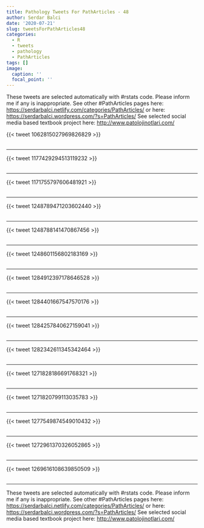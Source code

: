 ```yaml
---
title: Pathology Tweets For PathArticles - 48
author: Serdar Balci
date: '2020-07-21'
slug: tweetsForPathArticles48
categories:
  - R
  - tweets
  - pathology
  - PathArticles
tags: []
image:
  caption: ''
  focal_point: ''
---
```



These tweets are selected automatically with #rstats code. Please inform me if any is inappropriate.
See other #PathArticles pages here: https://serdarbalci.netlify.com/categories/PathArticles/  or here: https://serdarbalci.wordpress.com/?s=PathArticles/ 
See selected social media based textbook project here: http://www.patolojinotlari.com/

{{< tweet 1062815027969826829 >}}
<br>
<br>
<hr>
{{< tweet 1177429294513119232 >}}
<br>
<br>
<hr>
{{< tweet 1171755797606481921 >}}
<br>
<br>
<hr>
{{< tweet 1248789471203602440 >}}
<br>
<br>
<hr>
{{< tweet 1248788141470867456 >}}
<br>
<br>
<hr>
{{< tweet 1248601156802183169 >}}
<br>
<br>
<hr>
{{< tweet 1284912397178646528 >}}
<br>
<br>
<hr>
{{< tweet 1284401667547570176 >}}
<br>
<br>
<hr>
{{< tweet 1284257840627159041 >}}
<br>
<br>
<hr>
{{< tweet 1282342611345342464 >}}
<br>
<br>
<hr>
{{< tweet 1271828186691768321 >}}
<br>
<br>
<hr>
{{< tweet 1271820799113035783 >}}
<br>
<br>
<hr>
{{< tweet 1277549874549010432 >}}
<br>
<br>
<hr>
{{< tweet 1272961370326052865 >}}
<br>
<br>
<hr>
{{< tweet 1269616108639850509 >}}
<br>
<br>
<hr>


These tweets are selected automatically with #rstats code. Please inform me if any is inappropriate.
See other #PathArticles pages here: https://serdarbalci.netlify.com/categories/PathArticles/  or here: https://serdarbalci.wordpress.com/?s=PathArticles/ 
See selected social media based textbook project here: http://www.patolojinotlari.com/
